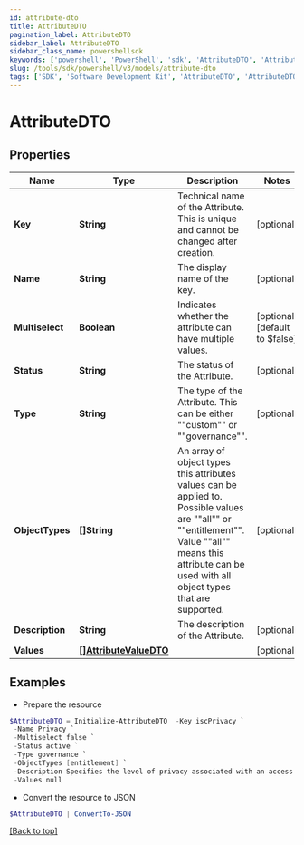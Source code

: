 ```yaml
---
id: attribute-dto
title: AttributeDTO
pagination_label: AttributeDTO
sidebar_label: AttributeDTO
sidebar_class_name: powershellsdk
keywords: ['powershell', 'PowerShell', 'sdk', 'AttributeDTO', 'AttributeDTO']
slug: /tools/sdk/powershell/v3/models/attribute-dto
tags: ['SDK', 'Software Development Kit', 'AttributeDTO', 'AttributeDTO']
---
```


# AttributeDTO

## Properties

| Name | Type | Description | Notes |
| --- | --- | --- | --- |
| **Key** | **String** | Technical name of the Attribute. This is unique and cannot be changed after creation. | [optional] |
| **Name** | **String** | The display name of the key. | [optional] |
| **Multiselect** | **Boolean** | Indicates whether the attribute can have multiple values. | [optional] [default to $false] |
| **Status** | **String** | The status of the Attribute. | [optional] |
| **Type** | **String** | The type of the Attribute. This can be either ""custom"" or ""governance"". | [optional] |
| **ObjectTypes** | **[]String** | An array of object types this attributes values can be applied to. Possible values are ""all"" or ""entitlement"". Value ""all"" means this attribute can be used with all object types that are supported. | [optional] |
| **Description** | **String** | The description of the Attribute. | [optional] |
| **Values** | [**[]AttributeValueDTO**](attribute-value-dto) |  | [optional] |

## Examples

- Prepare the resource

```powershell
$AttributeDTO = Initialize-AttributeDTO  -Key iscPrivacy `
 -Name Privacy `
 -Multiselect false `
 -Status active `
 -Type governance `
 -ObjectTypes [entitlement] `
 -Description Specifies the level of privacy associated with an access item. `
 -Values null
```

- Convert the resource to JSON

```powershell
$AttributeDTO | ConvertTo-JSON
```

[[Back to top]](#)
